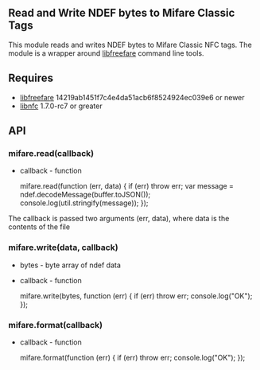 ## Read and Write NDEF bytes to Mifare Classic Tags

This module reads and writes NDEF bytes to Mifare Classic NFC tags. The module is a wrapper around [libfreefare](https://code.google.com/p/libfreefare/) command line tools.

## Requires 

* [libfreefare](https://code.google.com/p/libfreefare/) 14219ab1451f7c4e4da51acb6f8524924ec039e6 or newer
* [libnfc](https://code.google.com/p/libnfc/) 1.7.0-rc7 or greater

## API

### mifare.read(callback)

* callback - function
    
    mifare.read(function (err, data) {
      if (err) throw err;
      var message = ndef.decodeMessage(buffer.toJSON());
      console.log(util.stringify(message));
    });
    
The callback is passed two arguments (err, data), where data is the contents of the file
    
### mifare.write(data, callback)
    
* bytes - byte array of ndef data
* callback - function
    
    mifare.write(bytes, function (err) {
      if (err) throw err;
      console.log("OK");
    });
    
### mifare.format(callback)

* callback - function
    
    mifare.format(function (err) {
      if (err) throw err;
      console.log("OK");
    });
